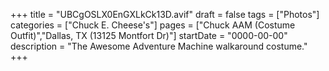 +++
title = "UBCgOSLX0EnGXLkCk13D.avif"
draft = false
tags = ["Photos"]
categories = ["Chuck E. Cheese's"]
pages = ["Chuck AAM (Costume Outfit)","Dallas, TX (13125 Montfort Dr)"]
startDate = "0000-00-00"
description = "The Awesome Adventure Machine walkaround costume."
+++
